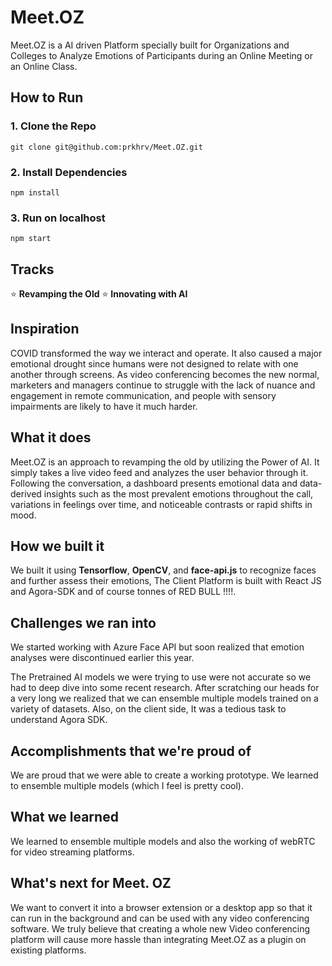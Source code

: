 # Meet.OZ

Meet.OZ is a AI driven Platform specially built for Organizations and Colleges to Analyze Emotions of Participants during an Online Meeting or an Online Class.

## How to Run

### 1. Clone the Repo

```
git clone git@github.com:prkhrv/Meet.OZ.git
```
### 2. Install Dependencies

```
npm install
```
### 3. Run on localhost

```
npm start
```

## Tracks

⭐ **Revamping the Old**
⭐ **Innovating with AI**

## Inspiration

COVID transformed the way we interact and operate. It also caused a major emotional drought since humans were not designed to relate with one another through screens. As video conferencing becomes the new normal, marketers and managers continue to struggle with the lack of nuance and engagement in remote communication, and people with sensory impairments are likely to have it much harder.

## What it does

Meet.OZ is an approach to revamping the old by utilizing the Power of AI. It simply takes a live video feed and analyzes the user behavior through it. Following the conversation, a dashboard presents emotional data and data-derived insights such as the most prevalent emotions throughout the call, variations in feelings over time, and noticeable contrasts or rapid shifts in mood. 

## How we built it

We built it using **Tensorflow**, **OpenCV**, and **face-api.js** to recognize faces and further assess their emotions, The Client Platform is built with React JS and Agora-SDK and of course tonnes of RED BULL !!!!. 

## Challenges we ran into

We started working with Azure Face API but soon realized that emotion analyses were discontinued earlier this year.

The Pretrained AI models we were trying to use were not accurate so we had to deep dive into some recent research. After scratching our heads for a very long we realized that we can ensemble multiple models trained on a variety of datasets. Also, on the client side, It was a tedious task to understand Agora SDK.

## Accomplishments that we're proud of

We are proud that we were able to create a working prototype. We learned to ensemble multiple models (which I feel is pretty cool).

## What we learned

We learned to ensemble multiple models and also the working of webRTC for video streaming platforms.

## What's next for Meet. OZ

We want to convert it into a browser extension or a desktop app so that it can run in the background and can be used with any video conferencing software. We truly believe that creating a whole new Video conferencing platform will cause more hassle than integrating Meet.OZ as a plugin on existing platforms.


